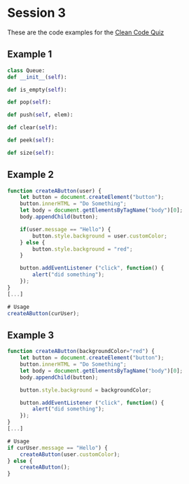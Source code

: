# Session 3
These are the code examples for the [Clean Code Quiz](https://docs.google.com/forms/d/e/1FAIpQLSe6-tVU769ID0wqwe2cELDEpXl7WW_Uk7JaruoEuPndiTPaEA/viewform)

## Example 1

```python
class Queue:
def __init__(self):

def is_empty(self):

def pop(self):

def push(self, elem):

def clear(self):

def peek(self):

def size(self):
```


## Example 2

```javascript
function createAButton(user) {
    let button = document.createElement("button");
    button.innerHTML = "Do Something";
    let body = document.getElementsByTagName("body")[0];
    body.appendChild(button);

    if(user.message == "Hello") {
        button.style.background = user.customColor;
    } else {
        button.style.background = "red";
    }

    button.addEventListener ("click", function() {
        alert("did something");
    });
}
[...]

# Usage
createAButton(curUser);
```


## Example 3

```javascript
function createAButton(backgroundColor="red") {
    let button = document.createElement("button");
    button.innerHTML = "Do Something";
    let body = document.getElementsByTagName("body")[0];
    body.appendChild(button);

    button.style.background = backgroundColor;

    button.addEventListener ("click", function() {
        alert("did something");
    });
}
[...]

# Usage
if curUser.message == "Hello") {
    createAButton(user.customColor);
} else {
    createAButton();
}
```





